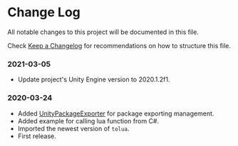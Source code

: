 # Change Log

All notable changes to this project will be documented in this file.

Check [Keep a Changelog](http://keepachangelog.com/) for recommendations on how to structure this file.


### 2021-03-05

* Update project's Unity Engine version to 2020.1.2f1.

### 2020-03-24

* Added [UnityPackageExporter](https://github.com/jcs090218/UnityPackageExporter) for package exporting management.
* Added example for calling lua function from C#.
* Imported the newest version of `tolua`.
* First release.
